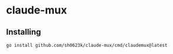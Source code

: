 # claude-mux

## Installing

```sh
go install github.com/sh0623k/claude-mux/cmd/claudemux@latest
```
